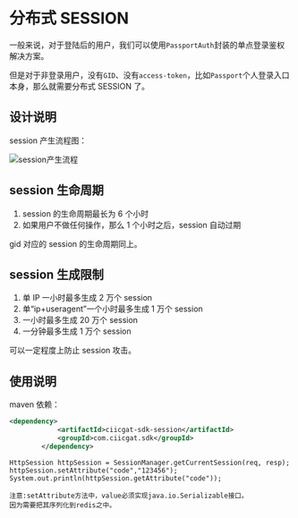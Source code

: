 # 分布式 SESSION

一般来说，对于登陆后的用户，我们可以使用`PassportAuth`封装的单点登录鉴权解决方案。

但是对于非登录用户，没有`GID`、没有`access-token`，比如`Passport`个人登录入口本身，那么就需要分布式 SESSION 了。

## 设计说明

session 产生流程图：

![session产生流程](../../assets/images/java/session.jpg)

## session 生命周期

1. session 的生命周期最长为 6 个小时
2. 如果用户不做任何操作，那么 1 个小时之后，session 自动过期

gid 对应的 session 的生命周期同上。

## session 生成限制

1. 单 IP 一小时最多生成 2 万个 session
2. 单“ip+useragent”一个小时最多生成 1 万个 session
3. 一小时最多生成 20 万个 session
4. 一分钟最多生成 1 万个 session

可以一定程度上防止 session 攻击。

## 使用说明

maven 依赖：

```xml
<dependency>
            <artifactId>ciicgat-sdk-session</artifactId>
            <groupId>com.ciicgat.sdk</groupId>
        </dependency>
```

```
HttpSession httpSession = SessionManager.getCurrentSession(req, resp);
httpSession.setAttribute("code","123456");
System.out.println(httpSession.getAttribute("code"));

注意:setAttribute方法中，value必须实现java.io.Serializable接口。
因为需要把其序列化到redis之中。
```

